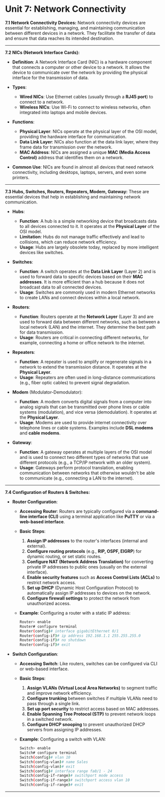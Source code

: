 # Unit 7: Network Connectivity

**7.1 Network Connectivity Devices:**
Network connectivity devices are essential for establishing, managing, and maintaining communication between different devices in a network. They facilitate the transfer of data and ensure that data reaches its intended destination.

---

**7.2 NICs (Network Interface Cards):**
- **Definition**: A Network Interface Card (NIC) is a hardware component that connects a computer or other device to a network. It allows the device to communicate over the network by providing the physical interface for the transmission of data.
- **Types**:
  - **Wired NICs**: Use Ethernet cables (usually through a **RJ45 port**) to connect to a network.
  - **Wireless NICs**: Use Wi-Fi to connect to wireless networks, often integrated into laptops and mobile devices.
- **Functions**:
  - **Physical Layer**: NICs operate at the physical layer of the OSI model, providing the hardware interface for communication.
  - **Data Link Layer**: NICs also function at the data link layer, where they frame data for transmission over the network.
  - **MAC Address**: NICs are assigned a unique **MAC (Media Access Control)** address that identifies them on a network.
  
- **Common Use**: NICs are found in almost all devices that need network connectivity, including desktops, laptops, servers, and even some printers.

---

**7.3 Hubs, Switches, Routers, Repeaters, Modem, Gateway:**
These are essential devices that help in establishing and maintaining network communication.

- **Hubs**:
  - **Function**: A hub is a simple networking device that broadcasts data to all devices connected to it. It operates at the **Physical Layer** of the OSI model.
  - **Limitation**: Hubs do not manage traffic effectively and lead to collisions, which can reduce network efficiency.
  - **Usage**: Hubs are largely obsolete today, replaced by more intelligent devices like switches.

- **Switches**:
  - **Function**: A switch operates at the **Data Link Layer** (Layer 2) and is used to forward data to specific devices based on their **MAC addresses**. It is more efficient than a hub because it does not broadcast data to all connected devices.
  - **Usage**: Switches are commonly used in modern Ethernet networks to create LANs and connect devices within a local network.

- **Routers**:
  - **Function**: Routers operate at the **Network Layer** (Layer 3) and are used to forward data between different networks, such as between a local network (LAN) and the internet. They determine the best path for data transmission.
  - **Usage**: Routers are critical in connecting different networks, for example, connecting a home or office network to the internet.

- **Repeaters**:
  - **Function**: A repeater is used to amplify or regenerate signals in a network to extend the transmission distance. It operates at the **Physical Layer**.
  - **Usage**: Repeaters are often used in long-distance communications (e.g., fiber optic cables) to prevent signal degradation.

- **Modem** (Modulator-Demodulator):
  - **Function**: A modem converts digital signals from a computer into analog signals that can be transmitted over phone lines or cable systems (modulation), and vice versa (demodulation). It operates at the **Physical Layer**.
  - **Usage**: Modems are used to provide internet connectivity over telephone lines or cable systems. Examples include **DSL modems** and **cable modems**.

- **Gateway**:
  - **Function**: A gateway operates at multiple layers of the OSI model and is used to connect two different types of networks that use different protocols (e.g., a TCP/IP network with an older system).
  - **Usage**: Gateways perform protocol translation, enabling communication between networks that otherwise wouldn't be able to communicate (e.g., connecting a LAN to the internet).

---

**7.4 Configuration of Routers & Switches:**

- **Router Configuration**:
  - **Accessing Router**: Routers are typically configured via a **command-line interface (CLI)** using a terminal application like **PuTTY** or via a **web-based interface**.
  - **Basic Steps**:
    1. **Assign IP addresses** to the router's interfaces (internal and external).
    2. **Configure routing protocols** (e.g., **RIP, OSPF, EIGRP**) for dynamic routing, or set static routes.
    3. **Configure NAT (Network Address Translation)** for converting private IP addresses to public ones (usually on the external interface).
    4. **Enable security features** such as **Access Control Lists (ACLs)** to restrict network access.
    5. **Set up DHCP** (Dynamic Host Configuration Protocol) to automatically assign IP addresses to devices on the network.
    6. **Configure firewall settings** to protect the network from unauthorized access.

  - **Example**: Configuring a router with a static IP address:
    ```bash
    Router> enable
    Router# configure terminal
    Router(config)# interface gigabitEthernet 0/1
    Router(config-if)# ip address 192.168.1.1 255.255.255.0
    Router(config-if)# no shutdown
    Router(config-if)# exit
    ```

- **Switch Configuration**:
  - **Accessing Switch**: Like routers, switches can be configured via CLI or web-based interface.
  - **Basic Steps**:
    1. **Assign VLANs (Virtual Local Area Networks)** to segment traffic and improve network efficiency.
    2. **Configure trunking** between switches if multiple VLANs need to pass through a single link.
    3. **Set up port security** to restrict access based on MAC addresses.
    4. **Enable Spanning Tree Protocol (STP)** to prevent network loops in a switched network.
    5. **Configure DHCP snooping** to prevent unauthorized DHCP servers from assigning IP addresses.

  - **Example**: Configuring a switch with VLAN:
    ```bash
    Switch> enable
    Switch# configure terminal
    Switch(config)# vlan 10
    Switch(config-vlan)# name Sales
    Switch(config-vlan)# exit
    Switch(config)# interface range fa0/1 - 24
    Switch(config-if-range)# switchport mode access
    Switch(config-if-range)# switchport access vlan 10
    Switch(config-if-range)# exit
    ```

---

